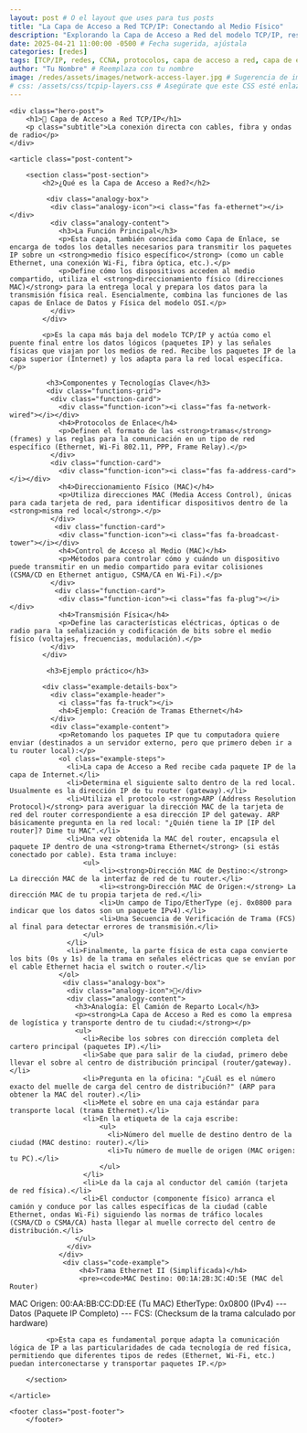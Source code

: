 ```yaml
---
layout: post # O el layout que uses para tus posts
title: "La Capa de Acceso a Red TCP/IP: Conectando al Medio Físico"
description: "Explorando la Capa de Acceso a Red del modelo TCP/IP, responsable de la transmisión física y el direccionamiento local (MAC)."
date: 2025-04-21 11:00:00 -0500 # Fecha sugerida, ajústala
categories: [redes]
tags: [TCP/IP, redes, CCNA, protocolos, capa de acceso a red, capa de enlace, capa fisica, Ethernet, Wi-Fi, MAC]
author: "Tu Nombre" # Reemplaza con tu nombre
image: /redes/assets/images/network-access-layer.jpg # Sugerencia de imagen, crea o busca una adecuada
# css: /assets/css/tcpip-layers.css # Asegúrate que este CSS esté enlazado en tu layout
---
```


<div class="container post-content-jekyll">

    <div class="hero-post">
        <h1>🔌 Capa de Acceso a Red TCP/IP</h1>
        <p class="subtitle">La conexión directa con cables, fibra y ondas de radio</p>
    </div>

    <article class="post-content">

        <section class="post-section">
            <h2>¿Qué es la Capa de Acceso a Red?</h2>

             <div class="analogy-box">
              <div class="analogy-icon"><i class="fas fa-ethernet"></i></div>
              <div class="analogy-content">
                <h3>La Función Principal</h3>
                <p>Esta capa, también conocida como Capa de Enlace, se encarga de todos los detalles necesarios para transmitir los paquetes IP sobre un <strong>medio físico específico</strong> (como un cable Ethernet, una conexión Wi-Fi, fibra óptica, etc.).</p>
                <p>Define cómo los dispositivos acceden al medio compartido, utiliza el <strong>direccionamiento físico (direcciones MAC)</strong> para la entrega local y prepara los datos para la transmisión física real. Esencialmente, combina las funciones de las capas de Enlace de Datos y Física del modelo OSI.</p>
              </div>
            </div>

            <p>Es la capa más baja del modelo TCP/IP y actúa como el puente final entre los datos lógicos (paquetes IP) y las señales físicas que viajan por los medios de red. Recibe los paquetes IP de la capa superior (Internet) y los adapta para la red local específica.</p>

             <h3>Componentes y Tecnologías Clave</h3>
             <div class="functions-grid">
              <div class="function-card">
                <div class="function-icon"><i class="fas fa-network-wired"></i></div>
                <h4>Protocolos de Enlace</h4>
                <p>Definen el formato de las <strong>tramas</strong> (frames) y las reglas para la comunicación en un tipo de red específico (Ethernet, Wi-Fi 802.11, PPP, Frame Relay).</p>
              </div>
              <div class="function-card">
                <div class="function-icon"><i class="fas fa-address-card"></i></div>
                <h4>Direccionamiento Físico (MAC)</h4>
                <p>Utiliza direcciones MAC (Media Access Control), únicas para cada tarjeta de red, para identificar dispositivos dentro de la <strong>misma red local</strong>.</p>
              </div>
               <div class="function-card">
                <div class="function-icon"><i class="fas fa-broadcast-tower"></i></div>
                <h4>Control de Acceso al Medio (MAC)</h4>
                <p>Métodos para controlar cómo y cuándo un dispositivo puede transmitir en un medio compartido para evitar colisiones (CSMA/CD en Ethernet antiguo, CSMA/CA en Wi-Fi).</p>
              </div>
               <div class="function-card">
                <div class="function-icon"><i class="fas fa-plug"></i></div>
                <h4>Transmisión Física</h4>
                <p>Define las características eléctricas, ópticas o de radio para la señalización y codificación de bits sobre el medio físico (voltajes, frecuencias, modulación).</p>
              </div>
            </div>

             <h3>Ejemplo práctico</h3>

            <div class="example-details-box">
              <div class="example-header">
                <i class="fas fa-truck"></i>
                <h4>Ejemplo: Creación de Tramas Ethernet</h4>
              </div>
              <div class="example-content">
                <p>Retomando los paquetes IP que tu computadora quiere enviar (destinados a un servidor externo, pero que primero deben ir a tu router local):</p>
                <ol class="example-steps">
                  <li>La capa de Acceso a Red recibe cada paquete IP de la capa de Internet.</li>
                  <li>Determina el siguiente salto dentro de la red local. Usualmente es la dirección IP de tu router (gateway).</li>
                  <li>Utiliza el protocolo <strong>ARP (Address Resolution Protocol)</strong> para averiguar la dirección MAC de la tarjeta de red del router correspondiente a esa dirección IP del gateway. ARP básicamente pregunta en la red local: "¿Quién tiene la IP [IP del router]? Dime tu MAC".</li>
                  <li>Una vez obtenida la MAC del router, encapsula el paquete IP dentro de una <strong>trama Ethernet</strong> (si estás conectado por cable). Esta trama incluye:
                      <ul>
                          <li><strong>Dirección MAC de Destino:</strong> La dirección MAC de la interfaz de red de tu router.</li>
                          <li><strong>Dirección MAC de Origen:</strong> La dirección MAC de tu propia tarjeta de red.</li>
                          <li>Un campo de Tipo/EtherType (ej. 0x0800 para indicar que los datos son un paquete IPv4).</li>
                          <li>Una Secuencia de Verificación de Trama (FCS) al final para detectar errores de transmisión.</li>
                      </ul>
                  </li>
                  <li>Finalmente, la parte física de esta capa convierte los bits (0s y 1s) de la trama en señales eléctricas que se envían por el cable Ethernet hacia el switch o router.</li>
                </ol>
                 <div class="analogy-box">
                  <div class="analogy-icon">🚚</div>
                  <div class="analogy-content">
                    <h3>Analogía: El Camión de Reparto Local</h3>
                    <p><strong>La Capa de Acceso a Red es como la empresa de logística y transporte dentro de tu ciudad:</strong></p>
                    <ul>
                      <li>Recibe los sobres con dirección completa del cartero principal (paquetes IP).</li>
                      <li>Sabe que para salir de la ciudad, primero debe llevar el sobre al centro de distribución principal (router/gateway).</li>
                      <li>Pregunta en la oficina: "¿Cuál es el número exacto del muelle de carga del centro de distribución?" (ARP para obtener la MAC del router).</li>
                      <li>Mete el sobre en una caja estándar para transporte local (trama Ethernet).</li>
                      <li>En la etiqueta de la caja escribe:
                          <ul>
                            <li>Número del muelle de destino dentro de la ciudad (MAC destino: router).</li>
                            <li>Tu número de muelle de origen (MAC origen: tu PC).</li>
                          </ul>
                      </li>
                      <li>Le da la caja al conductor del camión (tarjeta de red física).</li>
                      <li>El conductor (componente físico) arranca el camión y conduce por las calles específicas de la ciudad (cable Ethernet, ondas Wi-Fi) siguiendo las normas de tráfico locales (CSMA/CD o CSMA/CA) hasta llegar al muelle correcto del centro de distribución.</li>
                    </ul>
                  </div>
                </div>
                 <div class="code-example">
                     <h4>Trama Ethernet II (Simplificada)</h4>
                     <pre><code>MAC Destino: 00:1A:2B:3C:4D:5E (MAC del Router)
MAC Origen: 00:AA:BB:CC:DD:EE (Tu MAC)
EtherType: 0x0800 (IPv4)
--- Datos (Paquete IP Completo) ---
FCS: (Checksum de la trama calculado por hardware)
</code></pre>
                </div>
              </div>
            </div>

             <p>Esta capa es fundamental porque adapta la comunicación lógica de IP a las particularidades de cada tecnología de red física, permitiendo que diferentes tipos de redes (Ethernet, Wi-Fi, etc.) puedan interconectarse y transportar paquetes IP.</p>

        </section>

    </article>

    <footer class="post-footer">
        </footer>

</div>
<style>
/* --- Base Styles & Variables --- */
:root {
    --color-primary: #1e88e5; /* A slightly brighter blue */
    --color-secondary: #43a047; /* A nice green */
    --color-tcp: #3f51b5; /* Indigo for TCP */
    --color-udp: #fb8c00; /* Orange for UDP */
    --color-bg-light: #ffffff;
    --color-bg-medium: #f7f9fc; /* Lighter background for cards */
    --color-bg-dark: #37474f; /* Darker background */
    --color-text: #263238; /* Dark grey for text */
    --color-text-light: #546e7a; /* Lighter grey */
    --color-border: #e0e0e0; /* Softer border color */
    --color-link: var(--color-primary);
    --border-radius: 12px; /* More rounded corners */
    --box-shadow: 0 4px 15px rgba(0, 0, 0, 0.08); /* Softer shadow */
    --box-shadow-hover: 0 6px 20px rgba(0, 0, 0, 0.12);
}

/* Aplica estilos base al contenido generado por Jekyll */
/* Usa una clase específica en el body o div contenedor en tu layout */
.post-content-jekyll {
    font-family: 'Inter', sans-serif;
    line-height: 1.7;
    color: var(--color-text);
}

/* Contenedor principal (si no está en el layout) */
.container {
    max-width: 900px;
    margin: 2rem auto;
    padding: 0 1rem;
}

/* --- Typography --- */
.post-content-jekyll h1,
.post-content-jekyll h2,
.post-content-jekyll h3,
.post-content-jekyll h4 {
    font-weight: 700;
    color: var(--color-text);
    margin-top: 2.5rem;
    margin-bottom: 1.5rem;
}

/* Estilo específico para el H1 del hero */
.hero-post h1 {
    font-size: 3rem;
    margin-bottom: 0.5rem;
    color: white;
    border-bottom: none;
    text-align: center;
}
/* Estilo general para H1 (si aparece en otro lugar) */
 .post-content-jekyll h1:not(.hero-post h1) {
    font-size: 2.8rem;
    color: var(--color-primary);
    text-align: center;
 }


.post-content-jekyll h2 {
    font-size: 2rem;
    border-bottom: 2px solid var(--color-primary);
    padding-bottom: 0.5rem;
    color: var(--color-primary);
}

.post-content-jekyll h3 {
    font-size: 1.5rem;
    color: var(--color-secondary);
}

.post-content-jekyll h4 {
    font-size: 1.2rem;
    color: var(--color-text);
}

.post-content-jekyll p {
    margin-bottom: 1.2rem;
    color: var(--color-text-light);
    font-size: 1.05rem;
}

.post-content-jekyll a {
    color: var(--color-link);
    text-decoration: none;
    transition: color 0.3s ease;
}

.post-content-jekyll a:hover {
    /* CSS 'darken' no existe, usamos un filtro o un color precalculado */
    /* filter: brightness(90%); */
    color: #1565c0; /* Color precalculado más oscuro */
    text-decoration: underline;
}

.post-content-jekyll pre {
    background-color: var(--color-bg-dark);
    color: #f0f0f0;
    padding: 1.5rem;
    border-radius: var(--border-radius);
    overflow-x: auto;
    font-family: 'Courier New', Courier, monospace;
    font-size: 0.95rem;
    line-height: 1.5;
    box-shadow: inset 0 2px 5px rgba(0,0,0,0.2);
    margin-bottom: 1.2rem; /* Añadir margen inferior */
}

/* Estilo para código inline */
.post-content-jekyll :not(pre) > code {
    background-color: #e0e0e0;
    padding: 0.2em 0.4em;
    border-radius: 4px;
    font-size: 0.9em;
    color: var(--color-text);
}

/* Reset para código dentro de pre */
.post-content-jekyll pre code {
    background-color: transparent;
    padding: 0;
    border-radius: 0;
    font-size: inherit;
    color: inherit;
    border: none;
}

/* --- Layout & Sections --- */
.post-section {
    margin-bottom: 3.5rem;
    padding-bottom: 2rem;
    border-bottom: 1px solid var(--color-border);
}
.post-section:last-child {
    border-bottom: none;
    margin-bottom: 0;
}

/* --- Hero Section --- */
.hero-post {
    background: linear-gradient(135deg, var(--color-primary), var(--color-secondary));
    color: white;
    padding: 3rem 2rem;
    border-radius: var(--border-radius);
    margin-bottom: 3rem;
    text-align: center;
    box-shadow: var(--box-shadow);
}

/* .hero-post h1 ya está definido arriba */

.hero-post .subtitle {
    font-size: 1.4rem;
    opacity: 0.9;
    font-weight: 400;
    margin-top: 0;
    color: white; /* Asegurar color blanco */
}

/* --- Analogy Box --- */
.analogy-box {
    background-color: var(--color-bg-medium);
    border-left: 5px solid var(--color-secondary);
    padding: 1.5rem;
    margin: 2rem 0;
    border-radius: 0 var(--border-radius) var(--border-radius) 0;
    display: flex;
    align-items: flex-start;
    gap: 1rem;
    box-shadow: var(--box-shadow);
}

.analogy-icon {
    font-size: 2rem;
    color: var(--color-secondary);
    line-height: 1;
}

.analogy-content h3 {
    margin-top: 0;
    margin-bottom: 0.5rem;
    font-size: 1.3rem;
    color: var(--color-secondary);
}
.analogy-content p {
    margin-bottom: 0.5rem;
    font-size: 1rem;
}
.analogy-content p:last-child {
    margin-bottom: 0;
}

/* --- Functions Grid --- */
.functions-grid {
    display: grid;
    grid-template-columns: repeat(auto-fit, minmax(220px, 1fr));
    gap: 1.5rem;
    margin-top: 2rem;
}

.function-card {
    background-color: var(--color-bg-light);
    padding: 1.5rem;
    border-radius: var(--border-radius);
    text-align: center;
    box-shadow: var(--box-shadow);
    border: 1px solid var(--color-border);
    transition: transform 0.3s ease, box-shadow 0.3s ease;
}

.function-card:hover {
    transform: translateY(-5px);
    box-shadow: var(--box-shadow-hover);
}

.function-icon {
    font-size: 2.5rem;
    margin-bottom: 1rem;
    display: inline-block;
    background-color: var(--color-primary);
    color: white;
    width: 60px;
    height: 60px;
    line-height: 60px;
    border-radius: 50%;
}

.function-card h3 {
    margin-top: 0;
    margin-bottom: 0.8rem;
    font-size: 1.2rem;
    color: var(--color-primary);
}
.function-card p {
    font-size: 0.95rem;
    margin-bottom: 0;
}

/* --- TCP vs UDP Comparison --- */
.protocol-comparison {
    display: grid;
    grid-template-columns: 1fr 1fr;
    gap: 2rem;
    margin-top: 2rem;
}

.protocol-card {
    background-color: var(--color-bg-light);
    border-radius: var(--border-radius);
    padding: 2rem;
    box-shadow: var(--box-shadow);
    border: 1px solid var(--color-border);
    transition: transform 0.3s ease, box-shadow 0.3s ease;
    display: flex; /* Added for vertical alignment */
    flex-direction: column; /* Stack header and content */
}
 .protocol-card:hover {
    transform: translateY(-5px);
    box-shadow: var(--box-shadow-hover);
}


.protocol-header {
    display: flex;
    align-items: center;
    margin-bottom: 1.5rem;
    padding-bottom: 1rem;
    border-bottom: 1px solid var(--color-border);
}

.protocol-icon {
    font-size: 2rem;
    margin-right: 1rem;
    width: 50px;
    height: 50px;
    line-height: 50px;
    text-align: center;
    border-radius: 50%;
    color: white;
    flex-shrink: 0; /* Prevent icon shrinking */
}

.protocol-card.tcp .protocol-icon { background-color: var(--color-tcp); }
.protocol-card.udp .protocol-icon { background-color: var(--color-udp); }

.protocol-card h3 {
    margin: 0;
    font-size: 1.4rem;
}
.protocol-card.tcp h3 { color: var(--color-tcp); }
.protocol-card.udp h3 { color: var(--color-udp); }

.protocol-content {
     flex-grow: 1; /* Allow content to fill space */
}

.protocol-content p {
    margin-bottom: 1.5rem;
    font-size: 1rem;
}

.protocol-content h4 {
    font-size: 1.1rem;
    margin-bottom: 0.8rem;
    color: var(--color-text);
}

.feature-list {
    list-style: none;
    padding-left: 0;
    margin-bottom: 1.5rem;
}

.feature-list li {
    margin-bottom: 0.5rem;
    padding-left: 1.5em;
    position: relative;
    font-size: 0.95rem;
}

.feature-list li::before {
    content: '✓'; /* Checkmark */
    position: absolute;
    left: 0;
    color: var(--color-secondary);
    font-weight: bold;
}

.use-cases {
    display: flex;
    flex-wrap: wrap;
    gap: 0.5rem;
    margin-top: 1rem;
}

.use-case {
    background-color: var(--color-bg-medium);
    color: var(--color-text-light);
    padding: 0.3rem 0.8rem;
    border-radius: 20px; /* Pill shape */
    font-size: 0.85rem;
    border: 1px solid var(--color-border);
}
.protocol-card.tcp .use-case { border-color: var(--color-tcp); background-color: #e8eaf6; color: var(--color-tcp);}
.protocol-card.udp .use-case { border-color: var(--color-udp); background-color: #fff3e0; color: var(--color-udp);}


/* --- Three-Way Handshake --- */
.handshake-container {
    margin-top: 2rem;
    display: flex;
    flex-direction: column;
    gap: 1.5rem;
}

.handshake-step {
    background-color: var(--color-bg-medium);
    padding: 1.5rem;
    border-radius: var(--border-radius);
    display: flex;
    align-items: center;
    gap: 1.5rem;
    box-shadow: var(--box-shadow);
    border: 1px solid var(--color-border);
}

.step-number {
    font-size: 1.5rem;
    font-weight: bold;
    color: white;
    background-color: var(--color-primary);
    min-width: 40px;
    height: 40px;
    line-height: 40px;
    text-align: center;
    border-radius: 50%;
    flex-shrink: 0;
}

.step-devices {
    display: flex;
    align-items: center;
    gap: 1rem;
    min-width: 180px; /* Ensure alignment */
    font-size: 0.9rem;
    text-align: center;
}
 .device {
    font-size: 1.5rem; /* Larger emojis */
 }

.arrow {
    display: flex;
    flex-direction: column;
    align-items: center;
}

.arrow-line {
    font-size: 1.8rem;
    color: var(--color-primary);
    font-weight: bold;
}
.arrow.reverse .arrow-line {
     color: var(--color-secondary);
}

.arrow-label {
    font-size: 0.8rem;
    font-weight: bold;
    color: var(--color-text-light);
    background-color: #e0e0e0;
    padding: 0.1rem 0.4rem;
    border-radius: 4px;
    margin-bottom: 0.2rem; /* Space between label and arrow */
}
.arrow.reverse .arrow-label {
     background-color: #c8e6c9; /* Light green background */
     color: var(--color-secondary);
}


.step-description {
     flex-grow: 1; /* Allow description to take space */
}

.step-description h4 {
    margin-top: 0;
    margin-bottom: 0.5rem;
    font-size: 1.1rem;
    color: var(--color-primary);
}
.step-description p {
    margin-bottom: 0;
    font-size: 0.95rem;
}

/* --- Code Example Box --- */
.code-example {
    margin-top: 2rem;
    border: 1px solid var(--color-border);
    border-radius: var(--border-radius);
    overflow: hidden; /* Clip the pre tag */
    box-shadow: var(--box-shadow);
}
.code-example h4 {
     background-color: var(--color-bg-medium);
     margin: 0;
     padding: 0.8rem 1.5rem;
     font-size: 1rem;
     border-bottom: 1px solid var(--color-border);
     color: var(--color-text-light);
}
.code-example pre {
    margin: 0;
    border-radius: 0 0 var(--border-radius) var(--border-radius);
    box-shadow: none; /* Remove inner shadow */
    border: none;
}

/* --- Ports Section --- */
.ports-container {
    margin-top: 2rem;
    display: flex;
    flex-direction: column;
    gap: 1.5rem;
}

.ports-group {
    background-color: var(--color-bg-medium);
    padding: 1.5rem;
    border-radius: var(--border-radius);
    border: 1px solid var(--color-border);
}

.ports-group h3 {
    margin-top: 0;
    margin-bottom: 1rem;
    font-size: 1.3rem;
    color: var(--color-primary);
}

.port-examples {
    display: flex;
    flex-wrap: wrap;
    gap: 1rem;
}

.port-example {
    background-color: var(--color-bg-light);
    padding: 0.8rem 1rem;
    border-radius: var(--border-radius);
    display: flex;
    align-items: center;
    gap: 0.8rem;
    border: 1px solid var(--color-border);
    box-shadow: 0 2px 5px rgba(0,0,0,0.05);
    min-width: 120px; /* Minimum width for consistency */
}

.port-number {
    font-weight: bold;
    color: var(--color-primary);
    font-size: 1.1rem;
    min-width: 30px; /* Ensure space */
    text-align: right;
}

.port-name {
    font-size: 0.95rem;
    color: var(--color-text);
    flex-grow: 1; /* Take remaining space */
}

.port-icon {
    font-size: 1.3rem;
}

/* --- Interactive Tip / Command Tabs --- */
.interactive-tip {
    background-color: #e3f2fd; /* Light blue background */
    border: 1px solid #90caf9;
    padding: 1.5rem;
    border-radius: var(--border-radius);
    margin-top: 2rem;
}
.interactive-tip h4 {
    margin-top: 0;
    color: var(--color-primary);
    font-size: 1.2rem;
}

.command-tabs {
    display: flex;
    gap: 0.5rem;
    margin-bottom: 1rem;
    border-bottom: 1px solid #90caf9;
}

.command-tab {
    padding: 0.6rem 1.2rem;
    cursor: pointer;
    border-radius: 8px 8px 0 0;
    background-color: #bbdefb; /* Lighter blue for inactive tabs */
    color: var(--color-primary);
    font-weight: bold;
    transition: background-color 0.3s ease;
    border: 1px solid transparent;
    border-bottom: none;
    position: relative;
    bottom: -1px; /* Align with border */
}

.command-tab.active {
    background-color: #e3f2fd; /* Match container background */
    border-color: #90caf9;
    border-bottom-color: #e3f2fd; /* Hide bottom border part */
}

.command-content {
    display: none; /* Hide content by default */
}
.command-content.active {
    display: block; /* Show active content */
}
.command-content pre {
    background-color: var(--color-bg-dark);
    color: #f0f0f0;
    border-radius: 8px; /* Smaller radius inside */
    margin-top: 0;
}
.command-content p { /* Style the small text below pre */
    font-size: 0.9rem;
    color: var(--color-text-light);
    margin-top: -0.5rem; /* Adjust spacing */
    margin-bottom: 1rem;
}
.command-content p small {
    font-size: inherit; /* Inherit size */
}


/* --- Multiplexing --- */
.multiplexing-container {
    display: grid;
    grid-template-columns: 1fr; /* Stack on small screens */
    gap: 2rem;
    margin-top: 2rem;
}

.multiplex-section {
    background-color: var(--color-bg-medium);
    padding: 1.5rem;
    border-radius: var(--border-radius);
    border: 1px solid var(--color-border);
}

.multiplex-section h3 {
    text-align: center;
    margin-top: 0;
    margin-bottom: 1.5rem;
    font-size: 1.3rem;
    color: var(--color-primary);
}

.multiplex-illustration {
    display: flex;
    align-items: center;
    justify-content: space-around;
    gap: 1rem;
    margin-bottom: 1rem;
    text-align: center;
}

.app-container {
    display: flex;
    flex-direction: column;
    gap: 0.8rem;
    align-items: stretch; /* Make apps same width */
}

.app {
    background-color: var(--color-bg-light);
    padding: 0.8rem;
    border-radius: 8px;
    border: 1px solid var(--color-border);
    font-size: 0.9rem;
    box-shadow: 0 2px 4px rgba(0,0,0,0.05);
}
.app small {
    display: block;
    font-size: 0.75rem;
    color: var(--color-text-light);
    margin-top: 0.2rem;
}

.multiplex-arrows {
    font-size: 2rem;
    color: var(--color-primary);
    flex-shrink: 0;
}

.transport-layer, .network {
    background-color: #b3e5fc; /* Light blue */
    padding: 1rem;
    border-radius: var(--border-radius);
    font-weight: bold;
    color: var(--color-primary);
    border: 1px dashed var(--color-primary);
    position: relative;
    min-width: 100px; /* Ensure some width */
    text-align: center; /* Center text */
}
.network {
     background-color: #c8e6c9; /* Light green */
     color: var(--color-secondary);
     border-color: var(--color-secondary);
}

.transport-layer .tag {
    position: absolute;
    bottom: -10px;
    left: 50%;
    transform: translateX(-50%);
    background-color: var(--color-primary);
    color: white;
    padding: 0.2rem 0.5rem;
    border-radius: 4px;
    font-size: 0.7rem;
    white-space: nowrap;
}

.multiplex-section p {
    text-align: center;
    font-size: 0.95rem;
    margin-top: 1.5rem;
    margin-bottom: 0;
}

/* --- Real Example Box --- */
.real-example {
    background-color: #fffde7; /* Light yellow */
    border: 1px solid #fff59d;
    padding: 1.5rem;
    border-radius: var(--border-radius);
    margin-top: 2rem;
}
.real-example h4 {
    margin-top: 0;
    color: #fbc02d; /* Amber */
    font-size: 1.2rem;
}

/* --- Case Study --- */
.case-study-steps {
    margin-top: 2rem;
    display: flex;
    flex-direction: column;
    gap: 1.5rem;
}

.case-step {
    display: flex;
    gap: 1.5rem;
    background-color: var(--color-bg-medium);
    padding: 1.5rem;
    border-radius: var(--border-radius);
    border: 1px solid var(--color-border);
    box-shadow: var(--box-shadow);
}
.case-step .step-number {
     background-color: var(--color-secondary); /* Use secondary color */
     flex-shrink: 0;
}

.step-content {
     flex-grow: 1;
}
.step-content h4 {
    margin-top: 0;
    margin-bottom: 0.5rem;
    font-size: 1.2rem;
    color: var(--color-secondary);
}
.step-content p {
    margin-bottom: 0.8rem;
    font-size: 1rem;
}
.step-details {
    background-color: var(--color-bg-light);
    border: 1px dashed var(--color-border);
    padding: 0.8rem;
    border-radius: 8px;
    font-size: 0.9rem;
    color: var(--color-text-light);
    margin-top: 1rem; /* Add space above details */
}
 .step-details p {
     margin-bottom: 0;
     font-size: 0.9rem;
 }

/* --- Packet Analysis --- */
.packet-analysis {
    display: grid;
    grid-template-columns: 1fr; /* Stack on small screens */
    gap: 2rem;
    margin-top: 2rem;
}

.packet {
    background-color: var(--color-bg-medium);
    padding: 1.5rem;
    border-radius: var(--border-radius);
    border: 1px solid var(--color-border);
}

.packet h3 {
    margin-top: 0;
    margin-bottom: 1.5rem;
    font-size: 1.3rem;
    text-align: center;
}
.packet.tcp h3 { color: var(--color-tcp); }
.packet.udp h3 { color: var(--color-udp); }

.packet-diagram {
    display: flex;
    flex-wrap: wrap;
    /* gap: 2px; Minimal gap - Replaced by border approach */
    background-color: var(--color-bg-light);
    border: 1px solid var(--color-border);
    border-radius: 8px;
    overflow: hidden; /* Clip corners */
    margin-bottom: 1rem;
}

.packet-field {
    padding: 0.6rem 0.8rem;
    font-size: 0.75rem;
    text-align: center;
    border: 1px solid var(--color-border); /* Use border instead of gap */
    margin: -1px 0 0 -1px; /* Overlap borders */
    flex-grow: 1;
    background-color: #e8eaf6; /* Light Indigo for TCP fields */
    color: var(--color-tcp);
}
.packet-diagram.udp .packet-field {
    background-color: #fff3e0; /* Light Orange for UDP fields */
    color: var(--color-udp);
}

.packet-field small {
    display: block;
    font-size: 0.65rem;
    color: var(--color-text-light);
    margin-top: 0.2rem;
}

/* Specific field widths for TCP */
.packet-diagram:not(.udp) .packet-field.source-port,
.packet-diagram:not(.udp) .packet-field.dest-port,
.packet-diagram:not(.udp) .packet-field.window,
.packet-diagram:not(.udp) .packet-field.checksum,
.packet-diagram:not(.udp) .packet-field.urgent { flex-basis: calc(50% + 1px); width: calc(50% + 1px);} /* 2 bytes */

.packet-diagram:not(.udp) .packet-field.sequence,
.packet-diagram:not(.udp) .packet-field.ack { flex-basis: calc(100% + 1px); width: calc(100% + 1px);} /* 4 bytes */

.packet-diagram:not(.udp) .packet-field.header-len { flex-basis: calc(25% + 1px); width: calc(25% + 1px);} /* 4 bits (approx) */
.packet-diagram:not(.udp) .packet-field.reserved { flex-basis: calc(37.5% + 1px); width: calc(37.5% + 1px);} /* 6 bits (approx) */
.packet-diagram:not(.udp) .packet-field.flags { flex-basis: calc(37.5% + 1px); width: calc(37.5% + 1px);} /* 6 bits (approx) */

.packet-diagram:not(.udp) .packet-field.options { flex-basis: calc(100% + 1px); width: calc(100% + 1px); background-color: #f5f5f5; color: var(--color-text); } /* Variable */
.packet-diagram:not(.udp) .packet-field.data { display: none; } /* Data is not part of header */


/* Specific field widths for UDP */
.packet-diagram.udp .packet-field.source-port,
.packet-diagram.udp .packet-field.dest-port,
.packet-diagram.udp .packet-field.length,
.packet-diagram.udp .packet-field.checksum { flex-basis: calc(50% + 1px); width: calc(50% + 1px); } /* 2 bytes */
.packet-diagram.udp .packet-field.data { display: none; } /* Data is not part of header */
.packet-diagram.udp .packet-field.large { display: none; } /* Hide placeholder if present */


.packet p {
    font-size: 0.95rem;
    text-align: center;
    margin-bottom: 0;
}

/* --- Conclusion --- */
.key-takeaways {
    background-color: #e8f5e9; /* Light green */
    border-left: 5px solid var(--color-secondary);
    padding: 1.5rem;
    margin: 2rem 0;
    border-radius: 0 var(--border-radius) var(--border-radius) 0;
}
.key-takeaways h4 {
    margin-top: 0;
    color: var(--color-secondary);
    font-size: 1.2rem;
}
.key-takeaways ul {
    list-style: none;
    padding-left: 0;
    margin-bottom: 0;
}
.key-takeaways li {
    margin-bottom: 0.5rem;
    padding-left: 1.5em;
    position: relative;
}
.key-takeaways li::before {
    content: '✓';
    position: absolute;
    left: 0;
    color: var(--color-secondary);
    font-weight: bold;
}

.motivational-quote blockquote {
    font-style: italic;
    background: #fff9c4; /* Light yellow */
    border-left: 5px solid #ffeb3b; /* Yellow */
    padding: 1.5rem;
    margin: 2rem 0;
    border-radius: 0 var(--border-radius) var(--border-radius) 0;
    font-size: 1.1rem;
    color: #5d4037; /* Brownish text */
}
 .motivational-quote blockquote p { margin-bottom: 0; }


/* --- Resources --- */
.resources-grid {
    display: grid;
    grid-template-columns: repeat(auto-fit, minmax(200px, 1fr));
    gap: 1.5rem;
    margin-top: 2rem;
}

.resource-card {
    display: block; /* Make the whole card clickable */
    background-color: var(--color-bg-light);
    padding: 1.5rem;
    border-radius: var(--border-radius);
    text-align: center;
    box-shadow: var(--box-shadow);
    border: 1px solid var(--color-border);
    transition: transform 0.3s ease, box-shadow 0.3s ease;
    color: var(--color-text); /* Ensure text color is default */
}

.resource-card:hover {
    transform: translateY(-5px);
    box-shadow: var(--box-shadow-hover);
    text-decoration: none; /* Remove underline on hover */
    color: var(--color-primary); /* Change text color on hover */
}

.resource-icon {
    font-size: 2.5rem;
    margin-bottom: 1rem;
    color: var(--color-primary);
}

.resource-card h4 {
    margin-top: 0;
    margin-bottom: 0.5rem;
    font-size: 1.1rem;
    color: inherit; /* Inherit color from parent link */
}
.resource-card p {
    font-size: 0.9rem;
    color: var(--color-text-light);
    margin-bottom: 0;
}

/* --- Social Share / Footer --- */
 .post-footer { /* Style the footer area */
     margin-top: 3rem;
     padding-top: 2rem;
     border-top: 1px solid var(--color-border);
     text-align: center;
 }
.social-share h3 {
    margin-top: 0;
    margin-bottom: 0.5rem;
    font-size: 1.3rem;
    color: var(--color-text);
}
.social-share p {
    margin-bottom: 1.5rem;
    font-size: 1rem;
}

.share-buttons {
    display: flex;
    justify-content: center;
    gap: 1rem;
    flex-wrap: wrap; /* Allow wrapping on small screens */
}

.share-button {
    display: inline-block;
    padding: 0.8rem 1.5rem;
    border-radius: 25px; /* Pill shape */
    color: white !important; /* Ensure white text */
    font-weight: bold;
    text-transform: uppercase;
    font-size: 0.9rem;
    transition: background-color 0.3s ease, transform 0.2s ease;
    box-shadow: 0 2px 5px rgba(0,0,0,0.1);
    text-decoration: none !important; /* Remove underline */
}
.share-button:hover {
    text-decoration: none !important; /* Ensure no underline on hover */
    transform: scale(1.05);
}

.share-button.twitter { background-color: #1DA1F2; }
.share-button.linkedin { background-color: #0A66C2; }
.share-button.facebook { background-color: #1877F2; }

.share-button.twitter:hover { background-color: #0c85d0; }
.share-button.linkedin:hover { background-color: #0855a0; }
.share-button.facebook:hover { background-color: #125cb9; }

/* --- Responsive Adjustments --- */
@media (max-width: 768px) {
    .post-content-jekyll h1:not(.hero-post h1) { font-size: 2.2rem; }
    .hero-post h1 { font-size: 2.5rem; }
    .post-content-jekyll h2 { font-size: 1.8rem; }
    .post-content-jekyll h3 { font-size: 1.4rem; }

    .container {
        margin: 1rem auto;
        padding: 0 0.5rem;
    }

    .protocol-comparison {
        grid-template-columns: 1fr; /* Stack TCP/UDP cards */
        gap: 1.5rem;
    }

    .handshake-step {
        flex-direction: column;
        align-items: stretch; /* Stretch items */
        gap: 1rem;
    }
     .step-devices {
         min-width: unset; /* Remove min-width */
         justify-content: space-between; /* Space out devices/arrow */
         width: 100%;
     }
     .arrow {
         flex-grow: 1; /* Allow arrow to take space */
     }


    .multiplexing-container {
        grid-template-columns: 1fr;
    }
     .multiplex-illustration {
         flex-direction: column;
         gap: 1.5rem;
     }
     .multiplex-arrows {
         transform: rotate(90deg); /* Point arrows down */
     }

    .packet-analysis {
        grid-template-columns: 1fr;
    }

    .resources-grid {
        grid-template-columns: repeat(auto-fit, minmax(180px, 1fr));
    }

    .share-buttons {
        flex-direction: column;
        align-items: center;
    }
    .share-button {
        width: 80%;
        max-width: 250px;
    }
}

@media (max-width: 480px) {
     .post-content-jekyll h1:not(.hero-post h1) { font-size: 1.8rem; }
    .hero-post h1 { font-size: 2rem; }
    .post-content-jekyll h2 { font-size: 1.5rem; }
    .post-content-jekyll h3 { font-size: 1.2rem; }
    .post-content-jekyll p { font-size: 1rem;}

    .functions-grid {
         grid-template-columns: 1fr; /* Single column */
    }

    .port-examples {
        justify-content: center; /* Center ports */
    }
    .port-example {
        min-width: 150px; /* Allow more wrapping */
    }

    /* Adjust packet field sizes for very small screens */
    .packet-field {
        font-size: 0.7rem;
        padding: 0.4rem 0.6rem;
    }
    .packet-field small {
        font-size: 0.6rem;
    }
}

/* Call to action */
.cta-container {
  background-color: #f5f9ff;
  border: 1px solid #e1e8ed;
  border-radius: 8px;
  padding: 1.5rem;
  margin-top: 2rem;
}

.cta-container h4 {
  color: #0693e3;
  margin-top: 0;
}

.cta-container ul {
  margin-bottom: 0;
}

.cta-container a {
  color: #0693e3;
  text-decoration: none;
}
</style>

